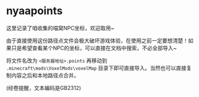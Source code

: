 # nyaapoints

这里记录了咱收集的喵窝NPC坐标，欢迎取用~

由于直接使用这份路径点文件会极大破坏游戏体验，在使用之前一定要想清楚！如果只是希望查看某个NPC的坐标，可以直接在文档中搜索，不必全部导入~

将文件名改为 `<服务器地址>.points` 再移动到 `.minecraft\mods\VoxelMods\voxelMap` 目录下即可直接导入。当然也可以直接复制内容之后和本地路径点合并。

(经卷提醒，文本编码是GB2312)
